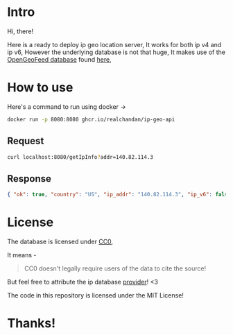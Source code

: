 # Intro

Hi, there!

Here is a ready to deploy ip geo location server, It works for both ip v4 and ip v6,
However the underlying database is not that huge,
It makes use of the [OpenGeoFeed database](https://github.com/sapics/ip-location-db/blob/master/geo-whois-asn-country/README.md#geofeed-database-update-daily) found [here](https://github.com/sapics/ip-location-db),

# How to use

Here's a command to run using docker ->

```bash
docker run -p 8080:8080 ghcr.io/realchandan/ip-geo-api
```

## Request

```bash
curl localhost:8080/getIpInfo?addr=140.82.114.3
```

## Response

```json
{ "ok": true, "country": "US", "ip_addr": "140.82.114.3", "ip_v6": false }
```

# License

The database is licensed under [CC0](https://creativecommons.org/share-your-work/public-domain/cc0/),

It means -

> CC0 doesn't legally require users of the data to cite the source!

But feel free to attribute the ip database [provider](https://opengeofeed.org/)! <3

The code in this repository is licensed under the MIT License!

# Thanks!
